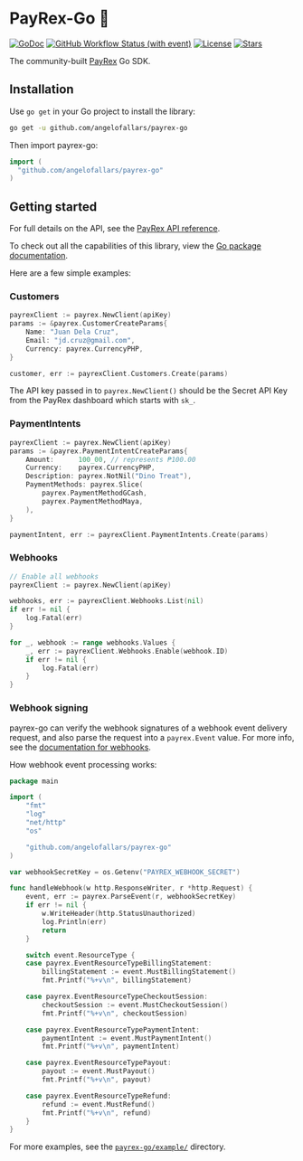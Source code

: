 # PayRex-Go 🦖

[![GoDoc](https://pkg.go.dev/badge/github.com/angelofallars/payrex-go?status.svg)](https://pkg.go.dev/github.com/angelofallars/payrex-go?tab=doc)
[![GitHub Workflow Status (with event)](https://img.shields.io/github/actions/workflow/status/angelofallars/payrex-go/go.yml?cacheSeconds=30)](https://github.com/angelofallars/payrex-go/actions)
[![License](https://img.shields.io/github/license/angelofallars/payrex-go)](./LICENSE)
[![Stars](https://img.shields.io/github/stars/angelofallars/payrex-go)](https://github.com/angelofallars/payrex-go/stargazers)

The community-built [PayRex](https://www.payrexhq.com) Go SDK.

## Installation

Use `go get` in your Go project to install the library:

```sh
go get -u github.com/angelofallars/payrex-go
```

Then import payrex-go:

```go
import (
  "github.com/angelofallars/payrex-go"
)
```

## Getting started

For full details on the API, see the [PayRex API reference](https://docs.payrexhq.com/docs/api/core_resources).

To check out all the capabilities of this library, view the [Go package documentation](https://pkg.go.dev/github.com/angelofallars/payrex-go).

Here are a few simple examples:

### Customers

```go
payrexClient := payrex.NewClient(apiKey)
params := &payrex.CustomerCreateParams{
	Name: "Juan Dela Cruz",
	Email: "jd.cruz@gmail.com",
	Currency: payrex.CurrencyPHP,
}

customer, err := payrexClient.Customers.Create(params)
```

The API key passed in to `payrex.NewClient()` should be the Secret API Key from the PayRex dashboard which starts with `sk_`.

### PaymentIntents

```go
payrexClient := payrex.NewClient(apiKey)
params := &payrex.PaymentIntentCreateParams{
	Amount:      100_00, // represents ₱100.00
	Currency:    payrex.CurrencyPHP,
	Description: payrex.NotNil("Dino Treat"),
	PaymentMethods: payrex.Slice(
		payrex.PaymentMethodGCash,
		payrex.PaymentMethodMaya,
	),
}

paymentIntent, err := payrexClient.PaymentIntents.Create(params)
```

### Webhooks

```go
// Enable all webhooks
payrexClient := payrex.NewClient(apiKey)

webhooks, err := payrexClient.Webhooks.List(nil)
if err != nil {
	log.Fatal(err)
}

for _, webhook := range webhooks.Values {
	_, err := payrexClient.Webhooks.Enable(webhook.ID)
	if err != nil {
		log.Fatal(err)
	}
}
```

### Webhook signing

payrex-go can verify the webhook signatures of a webhook event delivery request, and also parse the request into a `payrex.Event` value. For more info, see the [documentation for webhooks](https://docs.payrexhq.com/docs/guide/developer_handbook/webhooks).

How webhook event processing works:

```go
package main

import (
	"fmt"
	"log"
	"net/http"
	"os"

	"github.com/angelofallars/payrex-go"
)

var webhookSecretKey = os.Getenv("PAYREX_WEBHOOK_SECRET")

func handleWebhook(w http.ResponseWriter, r *http.Request) {
	event, err := payrex.ParseEvent(r, webhookSecretKey)
	if err != nil {
		w.WriteHeader(http.StatusUnauthorized)
		log.Println(err)
		return
	}

	switch event.ResourceType {
	case payrex.EventResourceTypeBillingStatement:
		billingStatement := event.MustBillingStatement()
		fmt.Printf("%+v\n", billingStatement)

	case payrex.EventResourceTypeCheckoutSession:
		checkoutSession := event.MustCheckoutSession()
		fmt.Printf("%+v\n", checkoutSession)

	case payrex.EventResourceTypePaymentIntent:
		paymentIntent := event.MustPaymentIntent()
		fmt.Printf("%+v\n", paymentIntent)

	case payrex.EventResourceTypePayout:
		payout := event.MustPayout()
		fmt.Printf("%+v\n", payout)

	case payrex.EventResourceTypeRefund:
		refund := event.MustRefund()
		fmt.Printf("%+v\n", refund)
	}
}
```

For more examples, see the [`payrex-go/example/`](https://github.com/angelofallars/payrex-go/tree/main/example) directory.
